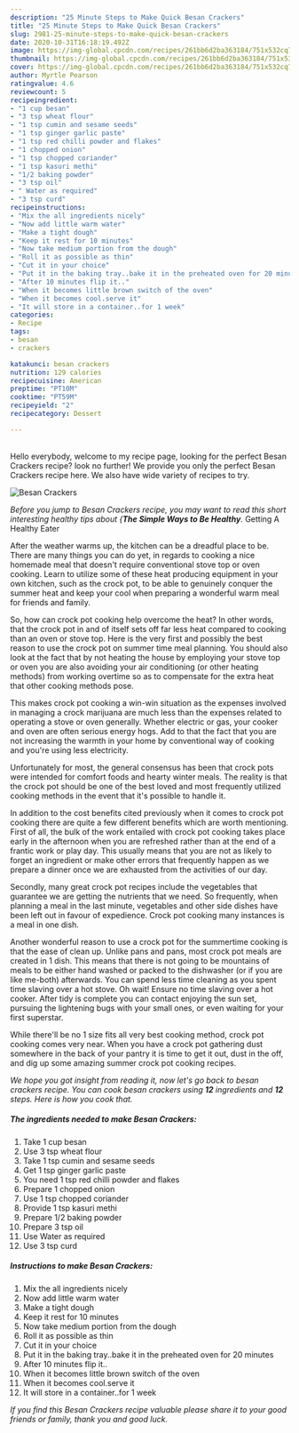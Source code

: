 ```yaml
---
description: "25 Minute Steps to Make Quick Besan Crackers"
title: "25 Minute Steps to Make Quick Besan Crackers"
slug: 2981-25-minute-steps-to-make-quick-besan-crackers
date: 2020-10-31T16:18:19.492Z
image: https://img-global.cpcdn.com/recipes/261bb6d2ba363184/751x532cq70/besan-crackers-recipe-main-photo.jpg
thumbnail: https://img-global.cpcdn.com/recipes/261bb6d2ba363184/751x532cq70/besan-crackers-recipe-main-photo.jpg
cover: https://img-global.cpcdn.com/recipes/261bb6d2ba363184/751x532cq70/besan-crackers-recipe-main-photo.jpg
author: Myrtle Pearson
ratingvalue: 4.6
reviewcount: 5
recipeingredient:
- "1 cup besan"
- "3 tsp wheat flour"
- "1 tsp cumin and sesame seeds"
- "1 tsp ginger garlic paste"
- "1 tsp red chilli powder and flakes"
- "1 chopped onion"
- "1 tsp chopped coriander"
- "1 tsp kasuri methi"
- "1/2 baking powder"
- "3 tsp oil"
- " Water as required"
- "3 tsp curd"
recipeinstructions:
- "Mix the all ingredients nicely"
- "Now add little warm water"
- "Make a tight dough"
- "Keep it rest for 10 minutes"
- "Now take medium portion from the dough"
- "Roll it as possible as thin"
- "Cut it in your choice"
- "Put it in the baking tray..bake it in the preheated oven for 20 minutes"
- "After 10 minutes flip it.."
- "When it becomes little brown switch of the oven"
- "When it becomes cool.serve it"
- "It will store in a container..for 1 week"
categories:
- Recipe
tags:
- besan
- crackers

katakunci: besan crackers 
nutrition: 129 calories
recipecuisine: American
preptime: "PT10M"
cooktime: "PT59M"
recipeyield: "2"
recipecategory: Dessert

---
```

<br>
Hello everybody, welcome to my recipe page, looking for the perfect Besan Crackers recipe? look no further! We provide you only the perfect Besan Crackers recipe here. We also have wide variety of recipes to try.
<br>


![Besan Crackers](https://img-global.cpcdn.com/recipes/261bb6d2ba363184/751x532cq70/besan-crackers-recipe-main-photo.jpg)

<i>Before you jump to Besan Crackers recipe, you may want to read this short interesting healthy tips about {<strong>The Simple Ways to Be Healthy</strong>.</i>
Getting A Healthy Eater


After the weather warms up, the kitchen can be a dreadful place to be. There are many things you can do yet, in regards to cooking a nice homemade meal that doesn't require conventional stove top or oven cooking. Learn to utilize some of these heat producing equipment in your own kitchen, such as the crock pot, to be able to genuinely conquer the summer heat and keep your cool when preparing a wonderful warm meal for friends and family.

So, how can crock pot cooking help overcome the heat? In other words, that the crock pot in and of itself sets off far less heat compared to cooking than an oven or stove top. Here is the very first and possibly the best reason to use the crock pot on summer time meal planning. You should also look at the fact that by not heating the house by employing your stove top or oven you are also avoiding your air conditioning (or other heating methods) from working overtime so as to compensate for the extra heat that other cooking methods pose.

This makes crock pot cooking a win-win situation as the expenses involved in managing a crock marijuana are much less than the expenses related to operating a stove or oven generally. Whether electric or gas, your cooker and oven are often serious energy hogs. Add to that the fact that you are not increasing the warmth in your home by conventional way of cooking and you're using less electricity.

Unfortunately for most, the general consensus has been that crock pots were intended for comfort foods and hearty winter meals.  The reality is that the crock pot should be one of the best loved and most frequently utilized cooking methods in the event that it's possible to handle it.  



In addition to the cost benefits cited previously when it comes to crock pot cooking there are quite a few different benefits which are worth mentioning. First of all, the bulk of the work entailed with crock pot cooking takes place early in the afternoon when you are refreshed rather than at the end of a frantic work or play day. This usually means that you are not as likely to forget an ingredient or make other errors that frequently happen as we prepare a dinner once we are exhausted from the activities of our day.

Secondly, many great crock pot recipes include the vegetables that guarantee we are getting the nutrients that we need. So frequently, when planning a meal in the last minute, vegetables and other side dishes have been left out in favour of expedience. Crock pot cooking many instances is a meal in one dish.

Another wonderful reason to use a crock pot for the summertime cooking is that the ease of clean up.  Unlike pans and pans, most crock pot meals are created in 1 dish. This means that there is not going to be mountains of meals to be either hand washed or packed to the dishwasher (or if you are like me-both) afterwards. You can spend less time cleaning as you spent time slaving over a hot stove. Oh wait! Ensure no time slaving over a hot cooker. After tidy is complete you can contact enjoying the sun set, pursuing the lightening bugs with your small ones, or even waiting for your first superstar.

While there'll be no 1 size fits all very best cooking method, crock pot cooking comes very near. When you have a crock pot gathering dust somewhere in the back of your pantry it is time to get it out, dust in the off, and dig up some amazing summer crock pot cooking recipes.


<i>We hope you got insight from reading it, now let's go back to besan crackers recipe. You can cook besan crackers using <strong>12</strong> ingredients and <strong>12</strong> steps. Here is how you cook that.
</i>

##### The ingredients needed to make Besan Crackers:

1. Take 1 cup besan
1. Use 3 tsp wheat flour
1. Take 1 tsp cumin and sesame seeds
1. Get 1 tsp ginger garlic paste
1. You need 1 tsp red chilli powder and flakes
1. Prepare 1 chopped onion
1. Use 1 tsp chopped coriander
1. Provide 1 tsp kasuri methi
1. Prepare 1/2 baking powder
1. Prepare 3 tsp oil
1. Use  Water as required
1. Use 3 tsp curd


##### Instructions to make Besan Crackers:

1. Mix the all ingredients nicely
1. Now add little warm water
1. Make a tight dough
1. Keep it rest for 10 minutes
1. Now take medium portion from the dough
1. Roll it as possible as thin
1. Cut it in your choice
1. Put it in the baking tray..bake it in the preheated oven for 20 minutes
1. After 10 minutes flip it..
1. When it becomes little brown switch of the oven
1. When it becomes cool.serve it
1. It will store in a container..for 1 week




<i>If you find this Besan Crackers recipe valuable please share it to your good friends or family, thank you and good luck.</i>
